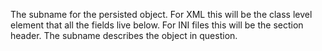 ﻿The subname for the persisted object. For XML this will be the class level element that all the fields live below. For INI files this will be the section header. The subname describes the object in question.